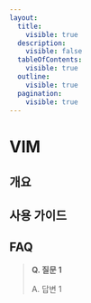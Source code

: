 ```yaml
---
layout:
  title:
    visible: true
  description:
    visible: false
  tableOfContents:
    visible: true
  outline:
    visible: true
  pagination:
    visible: true
---
```


# VIM

## 개요

## 사용 가이드

## FAQ

> **Q. 질문 1**
>
> A. 답변 1
